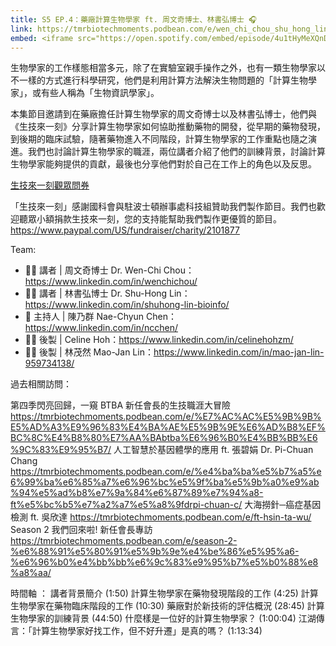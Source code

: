```yaml
---
title: S5 EP.4：藥廠計算生物學家 ft. 周文奇博士、林書弘博士 🎧
link: https://tmrbiotechmoments.podbean.com/e/wen_chi_chou_shu_hong_lin/
embed: <iframe src="https://open.spotify.com/embed/episode/4u1tHyMeXQnDKUDAQTp0Ll?utm_source=generator" width="100%" height="232" frameborder="0" allowtransparency="true" allow="encrypted-media"></iframe>
---
```


生物學家的工作樣態相當多元，除了在實驗室親手操作之外，也有一類生物學家以不一樣的方式進行科學研究，他們是利用計算方法解決生物問題的「計算生物學家」，或有些人稱為「生物資訊學家」。

本集節目邀請到在藥廠擔任計算生物學家的周文奇博士以及林書弘博士，他們與《生技來一刻》分享計算生物學家如何協助推動藥物的開發，從早期的藥物發現，到後期的臨床試驗，隨著藥物進入不同階段，計算生物學家的工作重點也隨之演進。我們也討論計算生物學家的職涯，兩位講者介紹了他們的訓練背景，討論計算生物學家能夠提供的貢獻，最後也分享他們對於自己在工作上的角色以及反思。

[生技來一刻觀眾問券](https://forms.gle/1fNKfAGTCF2vyh8Y8)

「生技來一刻」感謝國科會與駐波士頓辦事處科技組贊助我們製作節目。我們也歡迎聽眾小額捐款生技來一刻，您的支持能幫助我們製作更優質的節目。<https://www.paypal.com/US/fundraiser/charity/2101877>

Team:

- 🧑‍💻 講者 | 周文奇博士 Dr. Wen-Chi Chou：<https://www.linkedin.com/in/wenchichou/>
- 🧑‍💻 講者 | 林書弘博士 Dr. Shu-Hong Lin：<https://www.linkedin.com/in/shuhong-lin-bioinfo/>
- 🎤 主持人 | 陳乃群 Nae-Chyun Chen：<https://www.linkedin.com/in/ncchen/>
- 👩‍💻 後製 | Celine Hoh：<https://www.linkedin.com/in/celinehohzm/>
- 👩‍💻 後製 | 林茂然 Mao-Jan Lin：<https://www.linkedin.com/in/mao-jan-lin-959734138/>

過去相關訪問：

第四季閃亮回歸，一窺 BTBA 新任會長的生技職涯大冒險 https://tmrbiotechmoments.podbean.com/e/%E7%AC%AC%E5%9B%9B%E5%AD%A3%E9%96%83%E4%BA%AE%E5%9B%9E%E6%AD%B8%EF%BC%8C%E4%B8%80%E7%AA%BAbtba%E6%96%B0%E4%BB%BB%E6%9C%83%E9%95%B7/
人工智慧於基因體學的應用 ft. 張碧娟 Dr. Pi-Chuan Chang https://tmrbiotechmoments.podbean.com/e/%e4%ba%ba%e5%b7%a5%e6%99%ba%e6%85%a7%e6%96%bc%e5%9f%ba%e5%9b%a0%e9%ab%94%e5%ad%b8%e7%9a%84%e6%87%89%e7%94%a8-ft%e5%bc%b5%e7%a2%a7%e5%a8%9fdrpi-chuan-c/
大海撈針─癌症基因檢測 ft. 吳欣達 https://tmrbiotechmoments.podbean.com/e/ft-hsin-ta-wu/
Season 2 我們回來啦! 新任會長專訪 https://tmrbiotechmoments.podbean.com/e/season-2-%e6%88%91%e5%80%91%e5%9b%9e%e4%be%86%e5%95%a6-%e6%96%b0%e4%bb%bb%e6%9c%83%e9%95%b7%e5%b0%88%e8%a8%aa/


時間軸 ：
講者背景簡介 (1:50)
計算生物學家在藥物發現階段的工作 (4:25)
計算生物學家在藥物臨床階段的工作 (10:30)
藥廠對於新技術的評估概況 (28:45)
計算生物學家的訓練背景 (44:50)
什麼樣是一位好的計算生物學家？ (1:00:04)
江湖傳言：「計算生物學家好找工作，但不好升遷」是真的嗎？ (1:13:34)
